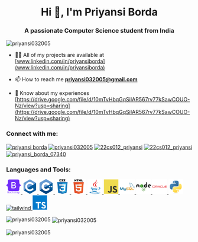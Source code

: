 <h1 align="center">Hi 👋, I'm Priyansi Borda</h1>
<h3 align="center">A passionate Computer Science student from India</h3>

<p align="left"> <img src="https://komarev.com/ghpvc/?username=priyansi032005&label=Profile%20views&color=0e75b6&style=flat" alt="priyansi032005" /> </p>

- 👨‍💻 All of my projects are available at [www.linkedin.com/in/priyansiborda](www.linkedin.com/in/priyansiborda)

- 📫 How to reach me **priyansi032005@gmail.com**

- 📄 Know about my experiences [https://drive.google.com/file/d/10mTvHbqGqSiIAR567rv77kSawCOUO-Nz/view?usp=sharing](https://drive.google.com/file/d/10mTvHbqGqSiIAR567rv77kSawCOUO-Nz/view?usp=sharing)

<h3 align="left">Connect with me:</h3>
<p align="left">
<a href="www.linkedin.com/in/priyansiborda" target="blank"><img align="center" src="https://raw.githubusercontent.com/rahuldkjain/github-profile-readme-generator/master/src/images/icons/Social/linked-in-alt.svg" alt="priyansi borda" height="30" width="40" /></a>
<a href="https://www.codechef.com/users/priyansi032005" target="blank"><img align="center" src="https://cdn.jsdelivr.net/npm/simple-icons@3.1.0/icons/codechef.svg" alt="priyansi032005" height="30" width="40" /></a>
<a href="https://www.hackerrank.com/22cs012_priyansi" target="blank"><img align="center" src="https://raw.githubusercontent.com/rahuldkjain/github-profile-readme-generator/master/src/images/icons/Social/hackerrank.svg" alt="22cs012_priyansi" height="30" width="40" /></a>
<a href="https://www.leetcode.com/22cs012_priyansi" target="blank"><img align="center" src="https://raw.githubusercontent.com/rahuldkjain/github-profile-readme-generator/master/src/images/icons/Social/leet-code.svg" alt="22cs012_priyansi" height="30" width="40" /></a>
<a href="https://discord.gg/priyansi_borda_07340" target="blank"><img align="center" src="https://raw.githubusercontent.com/rahuldkjain/github-profile-readme-generator/master/src/images/icons/Social/discord.svg" alt="priyansi_borda_07340" height="30" width="40" /></a>
</p>

<h3 align="left">Languages and Tools:</h3>
<p align="left"> <a href="https://getbootstrap.com" target="_blank" rel="noreferrer"> <img src="https://raw.githubusercontent.com/devicons/devicon/master/icons/bootstrap/bootstrap-plain-wordmark.svg" alt="bootstrap" width="40" height="40"/> </a> <a href="https://www.cprogramming.com/" target="_blank" rel="noreferrer"> <img src="https://raw.githubusercontent.com/devicons/devicon/master/icons/c/c-original.svg" alt="c" width="40" height="40"/> </a> <a href="https://www.w3schools.com/cpp/" target="_blank" rel="noreferrer"> <img src="https://raw.githubusercontent.com/devicons/devicon/master/icons/cplusplus/cplusplus-original.svg" alt="cplusplus" width="40" height="40"/> </a> <a href="https://www.w3schools.com/css/" target="_blank" rel="noreferrer"> <img src="https://raw.githubusercontent.com/devicons/devicon/master/icons/css3/css3-original-wordmark.svg" alt="css3" width="40" height="40"/> </a> <a href="https://www.w3.org/html/" target="_blank" rel="noreferrer"> <img src="https://raw.githubusercontent.com/devicons/devicon/master/icons/html5/html5-original-wordmark.svg" alt="html5" width="40" height="40"/> </a> <a href="https://www.java.com" target="_blank" rel="noreferrer"> <img src="https://raw.githubusercontent.com/devicons/devicon/master/icons/java/java-original.svg" alt="java" width="40" height="40"/> </a> <a href="https://developer.mozilla.org/en-US/docs/Web/JavaScript" target="_blank" rel="noreferrer"> <img src="https://raw.githubusercontent.com/devicons/devicon/master/icons/javascript/javascript-original.svg" alt="javascript" width="40" height="40"/> </a> <a href="https://www.mysql.com/" target="_blank" rel="noreferrer"> <img src="https://raw.githubusercontent.com/devicons/devicon/master/icons/mysql/mysql-original-wordmark.svg" alt="mysql" width="40" height="40"/> </a> <a href="https://nodejs.org" target="_blank" rel="noreferrer"> <img src="https://raw.githubusercontent.com/devicons/devicon/master/icons/nodejs/nodejs-original-wordmark.svg" alt="nodejs" width="40" height="40"/> </a> <a href="https://www.oracle.com/" target="_blank" rel="noreferrer"> <img src="https://raw.githubusercontent.com/devicons/devicon/master/icons/oracle/oracle-original.svg" alt="oracle" width="40" height="40"/> </a> <a href="https://www.python.org" target="_blank" rel="noreferrer"> <img src="https://raw.githubusercontent.com/devicons/devicon/master/icons/python/python-original.svg" alt="python" width="40" height="40"/> </a> <a href="https://tailwindcss.com/" target="_blank" rel="noreferrer"> <img src="https://www.vectorlogo.zone/logos/tailwindcss/tailwindcss-icon.svg" alt="tailwind" width="40" height="40"/> </a> <a href="https://www.typescriptlang.org/" target="_blank" rel="noreferrer"> <img src="https://raw.githubusercontent.com/devicons/devicon/master/icons/typescript/typescript-original.svg" alt="typescript" width="40" height="40"/> </a> </p>

<p><img align="left" src="https://github-readme-stats.vercel.app/api/top-langs?username=priyansi032005&show_icons=true&locale=en&layout=compact" alt="priyansi032005" /></p>

<p>&nbsp;<img align="center" src="https://github-readme-stats.vercel.app/api?username=priyansi032005&show_icons=true&locale=en" alt="priyansi032005" /></p>

<p><img align="center" src="https://github-readme-streak-stats.herokuapp.com/?user=priyansi032005&" alt="priyansi032005" /></p>
